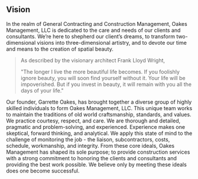## Vision

In the realm of General Contracting and Construction
Management, Oakes Management, LLC is dedicated to
the care and needs of our clients and consultants.
We’re here to shepherd our client’s dreams, to transform
two-dimensional visions into three-dimensional artistry,
and to devote our time and means to the creation of
spatial beauty.

> As described by the visionary architect Frank Lloyd Wright, 
>
> "The longer I live the more beautiful life becomes.
> If you foolishly ignore beauty, you will soon find yourself without it.
> Your life will be impoverished.
> But if you invest in beauty,
> it will remain with you all the days of your life."

Our founder, Garrette Oakes, has brought together a diverse group of highly skilled individuals to
form Oakes Management, LLC. This unique team works to maintain the traditions of old world
craftsmanship, standards, and values. We practice courtesy, respect, and care. We are
thorough and detailed, pragmatic and problem-solving, and experienced. Experience makes one
skeptical, forward thinking, and analytical. We apply this state of mind to the challenge of
monitoring the job - the liaison, subcontractors, costs, schedule, workmanship, and integrity.
From these core ideals, Oakes Management has shaped its sole purpose; to provide construction
services with a strong commitment to honoring the clients and consultants and providing the best
work possible. We believe only by meeting these ideals does one become successful.
